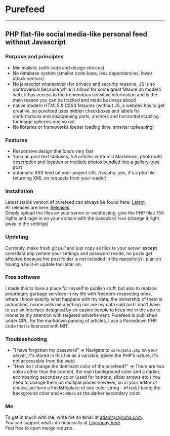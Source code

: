 # Purefeed
---
PHP flat-file social media-like personal feed without Javascript
---

### Purpose and principles
 - Minimalistic (with code and design choices)
 - No database system (smaller code base, less dependencies, lower attack vectors)
 - No javascript whatsoever (for privacy and security reasons, JS is so controversial because while it allows for some great fetaure on modern web, it has access to the tremendous sensitive information and is the main reason you can be tracked and made business about)
 - native modern HTML5 & CSS3 fetaures (without JS, a webdev has to get creative, so purefeed uses hidden checkboxes and labels for confirmations and disappeaing parts, anchors and horizontal scrolling for image galleries and so on)
 - No libraries or frameworks (better loading time, smarter upkeeping)

### Features
 - Responsive design that loads very fast
 - You can post text statuses, full articles written in Markdown, photo with description and location or multiple photos bundled into a gallery-type post
 - automatic RSS feed (at your project URL /rss.php, yes, it's a php file returning XML on requests from your reader)

### Installation
Latest stable version of purefeed can always be found here: [Latest](https://github.com/arajnoha/purefeed/releases/latest).  
All releases are here: [Releases](https://github.com/arajnoha/purefeed/releases).  
Simply upload the files on your server or webhosting, give the PHP files 755 rights and login in on your domain with the password `feed` (change it right away in the settings)

### Updating
Currently, make fresh _git pull_ and just copy all files to your server **except** core/data.php (where your settings and password reside, no posts get affected because the post folder is not included in the repository)
I plan on having a built-in update tool later on.

### Free software
I made this to have a place for myself to publish stuff, but also to replace proprietary garbage services in my life with freedom-respecting ones, where I know exactly what happens with my data, the ownership of them is untouched, noone sells me anything nor are my data sold and I don't have to use an interface designed by ex-casino people to keep me in the app to monetize my attention with targeted advertisment. Purefeed is published under GPL, for the markdown parsing of articles, I use a Parsedown PHP code that is licenced with MIT.

### Troubleshooting
- "I have forgotten my password" => Navigate to `core/data.php` on your server, it's stored in this file as a variable. (given the PHP's nature, it's not accessable from the web)
- "How do I change the dominant color of the purefeed?" => There are two colors other than the content, the main background color and a darker, acompaning secondary color (used for buttons, slider arrows etc.) You need to change them on multiple places however, so in your editor of choice, perform a Find&Replace of two color string - `#f3ceb2` being the background color and `#c98b3b` as the darker secondary color.

### Me
To get in touch with me, write me an email at adam@rajnoha.com.  
You can support what i do financially at [Liberapay here](https://liberapay.com/arajnoha/donate).  
Feel free to open merge requsts.  